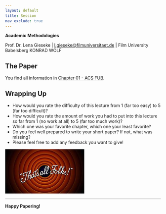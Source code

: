 ```yaml
---
layout: default
title: Session
nav_exclude: true
---
```



**Academic Methodologies**
  
Prof. Dr. Lena Gieseke \| l.gieseke@filmuniversitaet.de \| Film University Babelsberg KONRAD WOLF


## The Paper

You find all information in [Chapter 01 - ACS FUB](../../02_scripts/am_01_conference_script.md).

## Wrapping Up

* How would you rate the difficulty of this lecture from 1 (far too easy) to 5 (far too difficult)?
* How would you rate the amount of work you had to put into this lecture so far from 1 (no work at all) to 5 (far too much work)?
* Which one was your favorite chapter, which one your least favorite?
* Do you feel well prepared to write your short paper? If not, what was missing?
* Please feel free to add any feedback you want to give!


![folks](img/folks.png)


---

**Happy Papering!**
